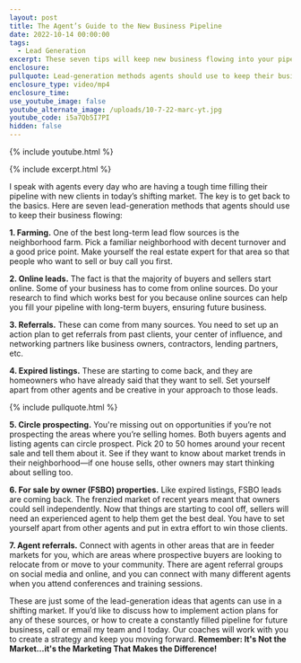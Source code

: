 ```yaml
---
layout: post
title: The Agent’s Guide to the New Business Pipeline
date: 2022-10-14 00:00:00
tags:
  - Lead Generation
excerpt: These seven tips will keep new business flowing into your pipeline.
enclosure:
pullquote: Lead-generation methods agents should use to keep their business flowing.
enclosure_type: video/mp4
enclosure_time:
use_youtube_image: false
youtube_alternate_image: /uploads/10-7-22-marc-yt.jpg
youtube_code: i5a7Qb5I7PI
hidden: false
---
```

{% include youtube.html %}

{% include excerpt.html %}

I speak with agents every day who are having a tough time filling their pipeline with new clients in today’s shifting market. The key is to get back to the basics. Here are seven lead-generation methods that agents should use to keep their business flowing:&nbsp;

**1\. Farming.** One of the best long-term lead flow sources is the neighborhood farm. Pick a familiar neighborhood with decent turnover and a good price point. Make yourself the real estate expert for that area so that people who want to sell or buy call you first.&nbsp;

**2\. Online leads.** The fact is that the majority of buyers and sellers start online. Some of your business has to come from online sources. Do your research to find which works best for you because online sources can help you fill your pipeline with long-term buyers, ensuring future business.&nbsp;

**3\. Referrals.** These can come from many sources. You need to set up an action plan to get referrals from past clients, your center of influence, and networking partners like business owners, contractors, lending partners, etc.

**4\. Expired listings.** These are starting to come back, and they are homeowners who have already said that they want to sell. Set yourself apart from other agents and be creative in your approach to those leads.

{% include pullquote.html %}

**5\. Circle prospecting.** You're missing out on opportunities if you’re not prospecting the areas where you’re selling homes. Both buyers agents and listing agents can circle prospect. Pick 20 to 50 homes around your recent sale and tell them about it. See if they want to know about market trends in their neighborhood—if one house sells, other owners may start thinking about selling too.

**6\. For sale by owner (FSBO) properties.** Like expired listings, FSBO leads are coming back. The frenzied market of recent years meant that owners could sell independently. Now that things are starting to cool off, sellers will need an experienced agent to help them get the best deal. You have to set yourself apart from other agents and put in extra effort to win those clients.&nbsp;

**7\. Agent referrals.** Connect with agents in other areas that are in feeder markets for you, which are areas where prospective buyers are looking to relocate from or move to your community. There are agent referral groups on social media and online, and you can connect with many different agents when you attend conferences and training sessions.

These are just some of the lead-generation ideas that agents can use in a shifting market. If you’d like to discuss how to implement action plans for any of these sources, or how to create a constantly filled pipeline for future business, call or email my team and I today. Our coaches will work with you to create a strategy and keep you moving forward. **Remember: It's Not the Market…it's the Marketing That Makes the Difference\!**